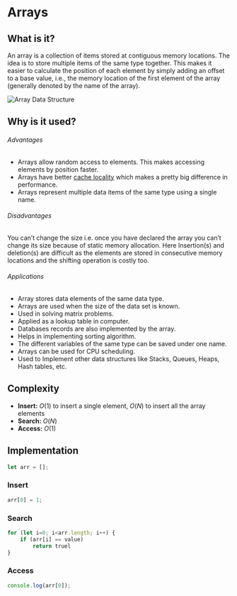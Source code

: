 # Arrays
## What is it?
An array is a collection of items stored at contiguous memory locations. The idea is to store multiple items of the same type together. This makes it easier to calculate the position of each element by simply adding an offset to a base value, i.e., the memory location of the first element of the array (generally denoted by the name of the array).

![Array Data Structure](https://media.geeksforgeeks.org/wp-content/uploads/array-2.png "Click to enlarge")

## Why is it used?
###### Advantages
-   Arrays allow random access to elements. This makes accessing elements by position faster.
-   Arrays have better [cache locality](https://en.wikipedia.org/wiki/Locality_of_reference) which makes a pretty big difference in performance.
-   Arrays represent multiple data items of the same type using a single name.

###### Disadvantages
You can’t change the size i.e. once you have declared the array you can’t change its size because of static memory allocation. Here Insertion(s) and deletion(s) are difficult as the elements are stored in consecutive memory locations and the shifting operation is costly too.

###### Applications
-   Array stores data elements of the same data type.
-   Arrays are used when the size of the data set is known.
-   Used in solving matrix problems.
-   Applied as a lookup table in computer.
-   Databases records are also implemented by the array.
-   Helps in implementing sorting algorithm.
-   The different variables of the same type can be saved under one name.
-   Arrays can be used for CPU scheduling.
-   Used to Implement other data structures like Stacks, Queues, Heaps, Hash tables, etc.

## Complexity
- **Insert:** $O(1)$ to insert a single element, $O(N)$ to insert all the array elements
- **Search:** $O(N)$
- **Access:**  $O(1)$ 

## Implementation
```javascript
let arr = [];
```

### Insert
```javascript
arr[0] = 1;
```

### Search
```javascript
for (let i=0; i<arr.length; i++) {
	if (arr[i] == value)
		return truel
}
```

### Access
```javascript
console.log(arr[0]);
```